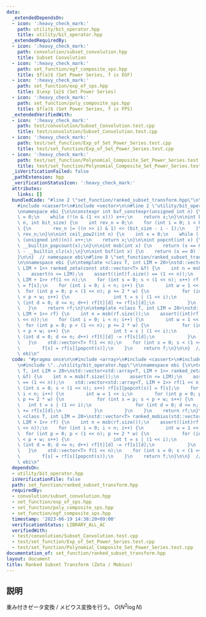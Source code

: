 ```yaml
---
data:
  _extendedDependsOn:
  - icon: ':heavy_check_mark:'
    path: utility/bit_operator.hpp
    title: utility/bit_operator.hpp
  _extendedRequiredBy:
  - icon: ':heavy_check_mark:'
    path: convolution/subset_convolution.hpp
    title: Subset Convolution
  - icon: ':heavy_check_mark:'
    path: set_function/egf_composite_sps.hpp
    title: $f(a)$ (Set Power Series, f is EGF)
  - icon: ':heavy_check_mark:'
    path: set_function/exp_of_sps.hpp
    title: $\exp {a}$ (Set Power Series)
  - icon: ':heavy_check_mark:'
    path: set_function/poly_composite_sps.hpp
    title: $f(a)$ (Set Power Series, f is FPS)
  _extendedVerifiedWith:
  - icon: ':heavy_check_mark:'
    path: test/convolution/Subset_Convolution.test.cpp
    title: test/convolution/Subset_Convolution.test.cpp
  - icon: ':heavy_check_mark:'
    path: test/set_function/Exp_of_Set_Power_Series.test.cpp
    title: test/set_function/Exp_of_Set_Power_Series.test.cpp
  - icon: ':heavy_check_mark:'
    path: test/set_function/Polynomial_Composite_Set_Power_Series.test.cpp
    title: test/set_function/Polynomial_Composite_Set_Power_Series.test.cpp
  _isVerificationFailed: false
  _pathExtension: hpp
  _verificationStatusIcon: ':heavy_check_mark:'
  attributes:
    links: []
  bundledCode: "#line 2 \"set_function/ranked_subset_transform.hpp\"\n\n#include <array>\n\
    #include <cassert>\n#include <vector>\n\n#line 2 \"utility/bit_operator.hpp\"\n\
    \nnamespace ebi {\n\nconstexpr int bsf_constexpr(unsigned int n) {\n    int x\
    \ = 0;\n    while (!(n & (1 << x))) x++;\n    return x;\n}\n\nint bit_reverse(int\
    \ n, int bit_size) {\n    int rev_n = 0;\n    for (int i = 0; i < bit_size; i++)\
    \ {\n        rev_n |= ((n >> i) & 1) << (bit_size - i - 1);\n    }\n    return\
    \ rev_n;\n}\n\nint ceil_pow2(int n) {\n    int x = 0;\n    while ((1U << x) <\
    \ (unsigned int)(n)) x++;\n    return x;\n}\n\nint popcnt(int x) {\n    return\
    \ __builtin_popcount(x);\n}\n\nint msb(int x) {\n    return (x == 0) ? -1 : 31\
    \ - __builtin_clz(x);\n}\n\nint bsf(int x) {\n    return (x == 0) ? -1 : __builtin_ctz(x);\n\
    }\n\n}  // namespace ebi\n#line 8 \"set_function/ranked_subset_transform.hpp\"\
    \n\nnamespace ebi {\n\ntemplate <class T, int LIM = 20>\nstd::vector<std::array<T,\
    \ LIM + 1>> ranked_zeta(const std::vector<T> &f) {\n    int n = msb(f.size());\n\
    \    assert(n <= LIM);\n    assert((int)f.size() == (1 << n));\n    std::vector<std::array<T,\
    \ LIM + 1>> rf(1 << n);\n    for (int s = 0; s < (1 << n); s++) rf[s][popcnt(s)]\
    \ = f[s];\n    for (int i = 0; i < n; i++) {\n        int w = 1 << i;\n      \
    \  for (int p = 0; p < (1 << n); p += 2 * w) {\n            for (int s = p; s\
    \ < p + w; s++) {\n                int t = s | (1 << i);\n                for\
    \ (int d = 0; d <= n; d++) rf[t][d] += rf[s][d];\n            }\n        }\n \
    \   }\n    return rf;\n}\n\ntemplate <class T, int LIM = 20>\nstd::vector<T> ranked_mobius(std::vector<std::array<T,\
    \ LIM + 1>> rf) {\n    int n = msb(rf.size());\n    assert((int)rf.size() == (1\
    \ << n));\n    for (int i = 0; i < n; i++) {\n        int w = 1 << i;\n      \
    \  for (int p = 0; p < (1 << n); p += 2 * w) {\n            for (int s = p; s\
    \ < p + w; s++) {\n                int t = s | (1 << i);\n                for\
    \ (int d = 0; d <= n; d++) rf[t][d] -= rf[s][d];\n            }\n        }\n \
    \   }\n    std::vector<T> f(1 << n);\n    for (int s = 0; s < (1 << n); s++) {\n\
    \        f[s] = rf[s][popcnt(s)];\n    }\n    return f;\n}\n\n}  // namespace\
    \ ebi\n"
  code: "#pragma once\n\n#include <array>\n#include <cassert>\n#include <vector>\n\
    \n#include \"../utility/bit_operator.hpp\"\n\nnamespace ebi {\n\ntemplate <class\
    \ T, int LIM = 20>\nstd::vector<std::array<T, LIM + 1>> ranked_zeta(const std::vector<T>\
    \ &f) {\n    int n = msb(f.size());\n    assert(n <= LIM);\n    assert((int)f.size()\
    \ == (1 << n));\n    std::vector<std::array<T, LIM + 1>> rf(1 << n);\n    for\
    \ (int s = 0; s < (1 << n); s++) rf[s][popcnt(s)] = f[s];\n    for (int i = 0;\
    \ i < n; i++) {\n        int w = 1 << i;\n        for (int p = 0; p < (1 << n);\
    \ p += 2 * w) {\n            for (int s = p; s < p + w; s++) {\n             \
    \   int t = s | (1 << i);\n                for (int d = 0; d <= n; d++) rf[t][d]\
    \ += rf[s][d];\n            }\n        }\n    }\n    return rf;\n}\n\ntemplate\
    \ <class T, int LIM = 20>\nstd::vector<T> ranked_mobius(std::vector<std::array<T,\
    \ LIM + 1>> rf) {\n    int n = msb(rf.size());\n    assert((int)rf.size() == (1\
    \ << n));\n    for (int i = 0; i < n; i++) {\n        int w = 1 << i;\n      \
    \  for (int p = 0; p < (1 << n); p += 2 * w) {\n            for (int s = p; s\
    \ < p + w; s++) {\n                int t = s | (1 << i);\n                for\
    \ (int d = 0; d <= n; d++) rf[t][d] -= rf[s][d];\n            }\n        }\n \
    \   }\n    std::vector<T> f(1 << n);\n    for (int s = 0; s < (1 << n); s++) {\n\
    \        f[s] = rf[s][popcnt(s)];\n    }\n    return f;\n}\n\n}  // namespace\
    \ ebi\n"
  dependsOn:
  - utility/bit_operator.hpp
  isVerificationFile: false
  path: set_function/ranked_subset_transform.hpp
  requiredBy:
  - convolution/subset_convolution.hpp
  - set_function/exp_of_sps.hpp
  - set_function/poly_composite_sps.hpp
  - set_function/egf_composite_sps.hpp
  timestamp: '2023-06-19 14:38:20+09:00'
  verificationStatus: LIBRARY_ALL_AC
  verifiedWith:
  - test/convolution/Subset_Convolution.test.cpp
  - test/set_function/Exp_of_Set_Power_Series.test.cpp
  - test/set_function/Polynomial_Composite_Set_Power_Series.test.cpp
documentation_of: set_function/ranked_subset_transform.hpp
layout: document
title: Ranked Subset Transform (Zeta / Mobius)
---
```


## 説明

重み付きゼータ変換 / メビウス変換を行う。 $O(N^2\log N)$